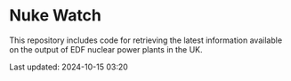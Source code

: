 # Nuke Watch

This repository includes code for retrieving the latest information available on the output of EDF nuclear power plants in the UK.

Last updated: 2024-10-15 03:20